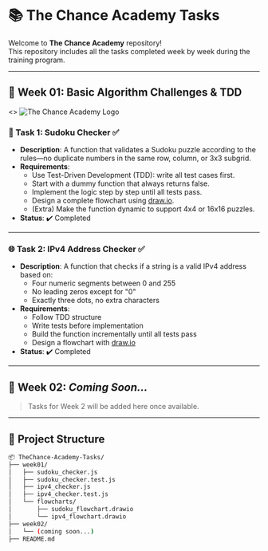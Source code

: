 # 📚 The Chance Academy Tasks

Welcome to **The Chance Academy** repository!  
This repository includes all the tasks completed week by week during the training program.

---

## 📆 Week 01: Basic Algorithm Challenges & TDD
<>
![The Chance Academy Logo]([https://link_to_image_of_the_chance_academy_logo.jpg](https://media.licdn.com/dms/image/v2/D4E0BAQFIZa0R6n2AeA/company-logo_200_200/company-logo_200_200/0/1737724125457/thechance101_logo?e=2147483647&v=beta&t=CndXwVc5XTV6Q4mehGjiIjW6w03rov6xzYpauq9AqLs))

### 🧩 Task 1: Sudoku Checker ✅
- **Description**: A function that validates a Sudoku puzzle according to the rules—no duplicate numbers in the same row, column, or 3x3 subgrid.
- **Requirements**:
  - Use Test-Driven Development (TDD): write all test cases first.
  - Start with a dummy function that always returns false.
  - Implement the logic step by step until all tests pass.
  - Design a complete flowchart using [draw.io](https://draw.io).
  - (Extra) Make the function dynamic to support 4x4 or 16x16 puzzles.
- **Status**: ✔️ Completed

---

### 🌐 Task 2: IPv4 Address Checker ✅
- **Description**: A function that checks if a string is a valid IPv4 address based on:
  - Four numeric segments between 0 and 255
  - No leading zeros except for "0"
  - Exactly three dots, no extra characters
- **Requirements**:
  - Follow TDD structure
  - Write tests before implementation
  - Build the function incrementally until all tests pass
  - Design a flowchart with [draw.io](https://draw.io)
- **Status**: ✔️ Completed

---

## 📆 Week 02: _Coming Soon..._

> Tasks for Week 2 will be added here once available.

---

## 📁 Project Structure

```bash
📦 TheChance-Academy-Tasks/
├── week01/
│   ├── sudoku_checker.js
│   ├── sudoku_checker.test.js
│   ├── ipv4_checker.js
│   ├── ipv4_checker.test.js
│   └── flowcharts/
│       ├── sudoku_flowchart.drawio
│       └── ipv4_flowchart.drawio
├── week02/
│   └── (coming soon...)
├── README.md
